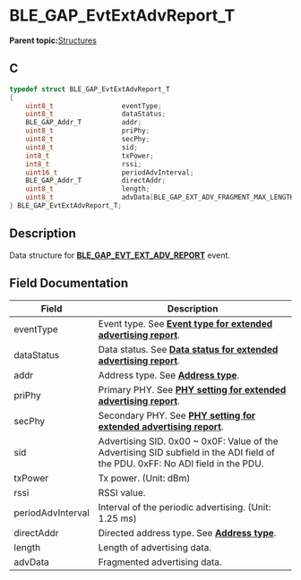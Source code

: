 # BLE\_GAP\_EvtExtAdvReport\_T

**Parent topic:**[Structures](GUID-230368B0-FB2A-4967-A471-691387B35A9E.md)

## C

```c
typedef struct BLE_GAP_EvtExtAdvReport_T
{
    uint8_t                 eventType;
    uint8_t                 dataStatus;
    BLE_GAP_Addr_T          addr;
    uint8_t                 priPhy;
    uint8_t                 secPhy;
    uint8_t                 sid;
    int8_t                  txPower;
    int8_t                  rssi;
    uint16_t                periodAdvInterval;
    BLE_GAP_Addr_T          directAddr;
    uint8_t                 length;
    uint8_t                 advData[BLE_GAP_EXT_ADV_FRAGMENT_MAX_LENGTH];
} BLE_GAP_EvtExtAdvReport_T;
```

## Description

Data structure for **[BLE\_GAP\_EVT\_EXT\_ADV\_REPORT](GUID-ADCFB5AA-F06E-4ED9-9227-592A5CE40F39.md)** event.

## Field Documentation

|Field|Description|
|-----|-----------|
|eventType|Event type. See **[Event type for extended advertising report](GUID-211529DF-B4BE-48CF-90F6-674DA06FB3AA.md)**.|
|dataStatus|Data status. See **[Data status for extended advertising report](GUID-D073EE7F-5D72-40E1-90B3-AFD7E6251190.md)**.|
|addr|Address type. See **[Address type](GUID-ED5D88C1-E103-4686-876B-894A0EFE7BEA.md)**.|
|priPhy|Primary PHY. See **[PHY setting for extended advertising report](GUID-0C9582BF-8469-4FF3-BB3B-A21E969B421B.md)**.|
|secPhy|Secondary PHY. See **[PHY setting for extended advertising report](GUID-0C9582BF-8469-4FF3-BB3B-A21E969B421B.md)**.|
|sid|Advertising SID. 0x00 ~ 0x0F: Value of the Advertising SID subfield in the ADI field of the PDU. 0xFF: No ADI field in the PDU.|
|txPower|Tx power. \(Unit: dBm\)|
|rssi|RSSI value.|
|periodAdvInterval|Interval of the periodic advertising. \(Unit: 1.25 ms\)|
|directAddr|Directed address type. See **[Address type](GUID-ED5D88C1-E103-4686-876B-894A0EFE7BEA.md)**.|
|length|Length of advertising data.|
|advData|Fragmented advertising data.|

